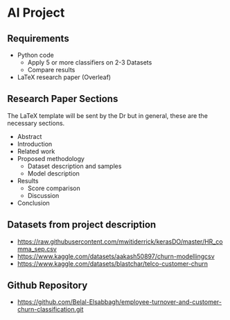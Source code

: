 # AI Project

## Requirements

- Python code
  - Apply 5 or more classifiers on 2-3 Datasets
  - Compare results
- LaTeX research paper (Overleaf)

## Research Paper Sections

The LaTeX template will be sent by the Dr but in general, these are the necessary sections.

- Abstract
- Introduction
- Related work
- Proposed methodology
  - Dataset description and samples
  - Model description
- Results
  - Score comparison
  - Discussion
- Conclusion

## Datasets from project description

- <https://raw.githubusercontent.com/mwitiderrick/kerasDO/master/HR_comma_sep.csv>
- <https://www.kaggle.com/datasets/aakash50897/churn-modellingcsv>
- <https://www.kaggle.com/datasets/blastchar/telco-customer-churn>

## Github Repository

- <https://github.com/Belal-Elsabbagh/employee-turnover-and-customer-churn-classification.git>
